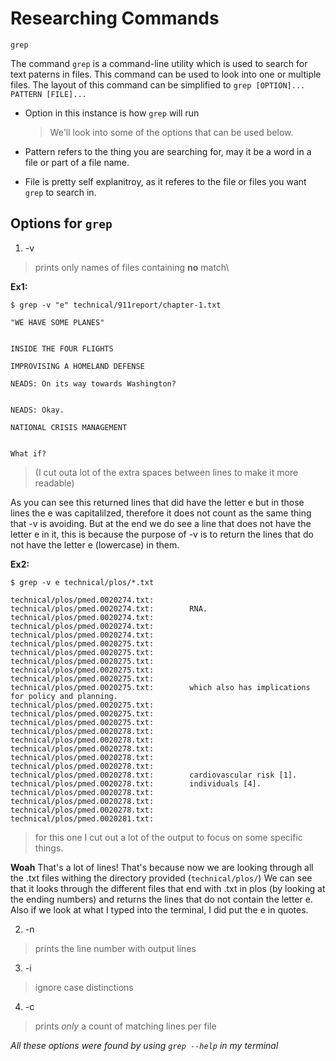 # Researching Commands

`grep`

The command `grep` is a command-line utility which is used to search for text paterns in files. 
This command can be used to look into one or multiple files.
The layout of this command can be simplified to `grep [OPTION]... PATTERN [FILE]...`

* Option in this instance is how `grep` will run
  > We'll look into some of the options that can be used below.

* Pattern refers to the thing you are searching for, may it be a word in a file or part of a file name.

* File is pretty self explanitroy, as it referes to the file or files you want `grep` to search in.

## Options for `grep`

1) -v

> prints only names of files containing **no** match\

**Ex1:**

```
$ grep -v "e" technical/911report/chapter-1.txt

"WE HAVE SOME PLANES"


INSIDE THE FOUR FLIGHTS

IMPROVISING A HOMELAND DEFENSE

NEADS: On its way towards Washington?


NEADS: Okay.

NATIONAL CRISIS MANAGEMENT


What if?
```
> (I cut outa lot of the extra spaces between lines to make it more readable) 

As you can see this returned lines that did have the letter e but in those lines the e was capitalilzed, therefore it does not count as the same thing that -v is avoiding. But at the end we do see a line that does not have the letter e in it, this is because the purpose of -v is to return the lines that do not have the letter e (lowercase) in them. 

**Ex2:**
```
$ grep -v e technical/plos/*.txt

technical/plos/pmed.0020274.txt:
technical/plos/pmed.0020274.txt:        RNA.
technical/plos/pmed.0020274.txt:
technical/plos/pmed.0020274.txt:
technical/plos/pmed.0020274.txt:
technical/plos/pmed.0020275.txt:
technical/plos/pmed.0020275.txt:
technical/plos/pmed.0020275.txt:
technical/plos/pmed.0020275.txt:
technical/plos/pmed.0020275.txt:
technical/plos/pmed.0020275.txt:        which also has implications for policy and planning.
technical/plos/pmed.0020275.txt:
technical/plos/pmed.0020275.txt:
technical/plos/pmed.0020275.txt:
technical/plos/pmed.0020278.txt:
technical/plos/pmed.0020278.txt:
technical/plos/pmed.0020278.txt:
technical/plos/pmed.0020278.txt:
technical/plos/pmed.0020278.txt:
technical/plos/pmed.0020278.txt:        cardiovascular risk [1].
technical/plos/pmed.0020278.txt:        individuals [4].
technical/plos/pmed.0020278.txt:
technical/plos/pmed.0020278.txt:
technical/plos/pmed.0020278.txt:
technical/plos/pmed.0020281.txt:
```

> for this one I cut out a lot of the output to focus on some specific things.

**Woah** That's a lot of lines! 
That's because now we are looking through all the .txt files withing the directory provided (`technical/plos/`)
We can see that it looks through the different files that end with .txt in plos (by looking at the ending numbers) and returns the lines that do not contain the letter e. Also if we look at what I typed into the terminal, I did put the e in quotes.

2) -n

>  prints the line number with output lines

3) -i

> ignore case distinctions

4) -c

> prints *only* a count of matching lines per file





*All these options were found by using `grep --help` in my terminal*

